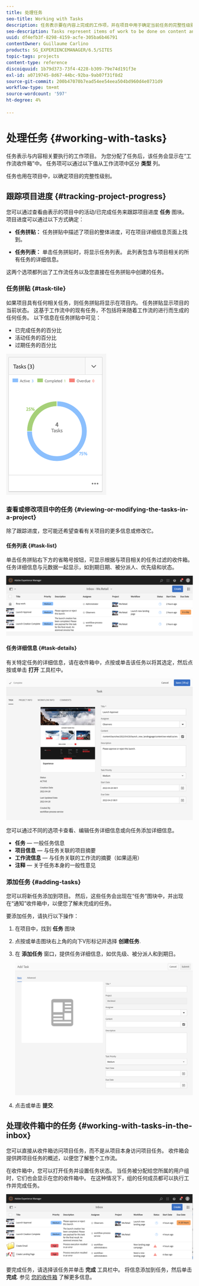 ```yaml
---
title: 处理任务
seo-title: Working with Tasks
description: 任务表示要在内容上完成的工作项，并在项目中用于确定当前任务的完整性级别
seo-description: Tasks represent items of work to be done on content and are used in projects to determine the level of completeness of current tasks
uuid: df4efb3f-8298-4159-acfe-305ba6b46791
contentOwner: Guillaume Carlino
products: SG_EXPERIENCEMANAGER/6.5/SITES
topic-tags: projects
content-type: reference
discoiquuid: 1b79d373-73f4-4228-b309-79e74d191f3e
exl-id: a0719745-8d67-44bc-92ba-9ab07f31f8d2
source-git-commit: 200b47070b7ead54ee54eea504bd960d4e0731d9
workflow-type: tm+mt
source-wordcount: '597'
ht-degree: 4%

---
```



# 处理任务 {#working-with-tasks}

任务表示与内容相关要执行的工作项目。 为您分配了任务后，该任务会显示在“工作流收件箱”中。 任务项可以通过以下值从工作流项中区分 **类型** 列。

任务也用在项目中，以确定项目的完整性级别。

## 跟踪项目进度 {#tracking-project-progress}

您可以通过查看由表示的项目中的活动/已完成任务来跟踪项目进度 **任务** 图块。 项目进度可以通过以下方式确定：

* **任务拼贴：** 任务拼贴中描述了项目的整体进度，可在项目详细信息页面上找到。

* **任务列表：** 单击任务拼贴时，将显示任务列表。 此列表包含与项目相关的所有任务的详细信息。

这两个选项都列出了工作流任务以及您直接在任务拼贴中创建的任务。

### 任务拼贴 {#task-tile}

如果项目具有任何相关任务，则任务拼贴将显示在项目内。 任务拼贴显示项目的当前状态。 这基于工作流中的现有任务，不包括将来随着工作流的进行而生成的任何任务。 以下信息在任务拼贴中可见：

* 已完成任务的百分比
* 活动任务的百分比
* 过期任务的百分比

![“任务”拼贴](assets/project-tile-tasks.png)

### 查看或修改项目中的任务 {#viewing-or-modifying-the-tasks-in-a-project}

除了跟踪进度，您可能还希望查看有关项目的更多信息或修改它。

#### 任务列表 {#task-list}

单击任务拼贴右下方的省略号按钮，可显示根据与项目相关的任务过滤的收件箱。 任务详细信息与元数据一起显示，如到期日期、被分派人、优先级和状态。

![项目任务收件箱](assets/project-tasks.png)

#### 任务详细信息 {#task-details}

有关特定任务的详细信息，请在收件箱中，点按或单击该任务以将其选定，然后点按或单击 **打开** 工具栏中。

![任务详细信息](assets/project-task-detail.png)

您可以通过不同的选项卡查看、编辑任务详细信息或向任务添加详细信息。

* **任务**  — 一般任务信息
* **项目信息**  — 与任务关联的项目摘要
* **工作流信息**  — 与任务关联的工作流的摘要（如果适用）
* **注释**  — 关于任务本身的一般性意见

### 添加任务 {#adding-tasks}

您可以将新任务添加到项目。 然后，这些任务会出现在“任务”图块中，并出现在“通知”收件箱中，以便您了解未完成的任务。

要添加任务，请执行以下操作：

1. 在项目中，找到 **任务** 图块
1. 点按或单击图块右上角的向下V形标记并选择 **创建任务**.
1. 在 **添加任务** 窗口，提供任务详细信息，如优先级、被分派人和到期日。

   ![添加任务](assets/project-add-task.png)

1. 点击或单击 **提交**.

## 处理收件箱中的任务 {#working-with-tasks-in-the-inbox}

您可以直接从收件箱访问项目任务，而不是从项目本身访问项目任务。 收件箱会提供跨项目任务的概述，以便您了解整个工作流。

在收件箱中，您可以打开任务并设置任务状态。 当任务被分配给您所属的用户组时，它们也会显示在您的收件箱中。 在这种情况下，组的任何成员都可以执行工作并完成任务。

![收件箱](assets/project-inbox.png)

要完成任务，请选择该任务并单击 **完成** 工具栏中。 将信息添加到任务，然后单击 **完成**. 参见 [您的收件箱](/help/sites-authoring/inbox.md) 了解更多信息。
